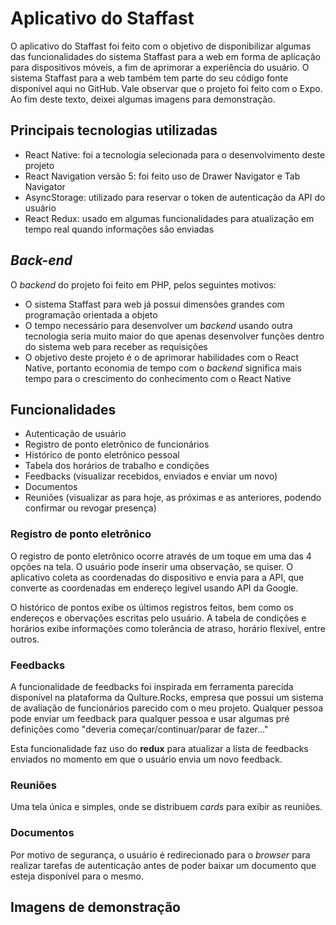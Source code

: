 # Aplicativo do Staffast
O aplicativo do Staffast foi feito com o objetivo de disponibilizar algumas das funcionalidades do sistema Staffast para a web em forma de aplicação 
para dispositivos móveis, a fim de aprimorar a experiência do usuário. O sistema Staffast para a web também tem parte do seu código fonte 
disponível aqui no GitHub. Vale observar que o projeto foi feito com o Expo. Ao fim deste texto, deixei algumas imagens para demonstração.

## Principais tecnologias utilizadas
* React Native: foi a tecnologia selecionada para o desenvolvimento deste projeto
* React Navigation versão 5: foi feito uso de Drawer Navigator e Tab Navigator
* AsyncStorage: utilizado para reservar o token de autenticação da API do usuário
* React Redux: usado em algumas funcionalidades para atualização em tempo real quando informações são enviadas

## *Back-end*
O *backend* do projeto foi feito em PHP, pelos seguintes motivos:
* O sistema Staffast para web já possui dimensões grandes com programação orientada a objeto
* O tempo necessário para desenvolver um *backend* usando outra tecnologia seria muito maior do que apenas desenvolver funções 
dentro do sistema web para receber as requisições
* O objetivo deste projeto é o de aprimorar habilidades com o React Native, portanto economia de tempo com o *backend* significa 
mais tempo para o crescimento do conhecimento com o React Native


## Funcionalidades
* Autenticação de usuário
* Registro de ponto eletrônico de funcionários
* Histórico de ponto eletrônico pessoal
* Tabela dos horários de trabalho e condições
* Feedbacks (visualizar recebidos, enviados e enviar um novo)
* Documentos
* Reuniões (visualizar as para hoje, as próximas e as anteriores, podendo confirmar ou revogar presença)

### Registro de ponto eletrônico
O registro de ponto eletrônico ocorre através de um toque em uma das 4 opções na tela. O usuário pode inserir uma observação, se quiser. O 
aplicativo coleta as coordenadas do dispositivo e envia para a API, que converte as coordenadas em endereço legível usando API da Google.

O histórico de pontos exibe os últimos registros feitos, bem como os endereços e obervações escritas pelo usuário.
A tabela de condições e horários exibe informações como tolerância de atraso, horário flexível, entre outros.

### Feedbacks
A funcionalidade de feedbacks foi inspirada em ferramenta parecida disponível na plataforma da Qulture.Rocks, empresa que possui um sistema de 
avaliação de funcionários parecido com o meu projeto. Qualquer pessoa pode enviar um feedback para qualquer pessoa e usar algumas pré definições
como "deveria começar/continuar/parar de fazer..."

Esta funcionalidade faz uso do **redux** para atualizar a lista de feedbacks enviados no momento em que o usuário envia um novo feedback.

### Reuniões
Uma tela única e simples, onde se distribuem _cards_ para exibir as reuniões.

### Documentos
Por motivo de segurança, o usuário é redirecionado para o *browser* para realizar tarefas de autenticação antes de poder baixar um documento 
que esteja disponível para o mesmo.

## Imagens de demonstração
